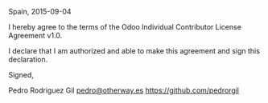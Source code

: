 Spain, 2015-09-04

I hereby agree to the terms of the Odoo Individual Contributor License Agreement v1.0.

I declare that I am authorized and able to make this agreement and sign this declaration.

Signed,

Pedro Rodriguez Gil pedro@otherway.es https://github.com/pedrorgil

